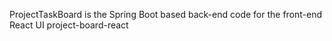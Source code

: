 ProjectTaskBoard is the Spring Boot based back-end code for the front-end React UI project-board-react
